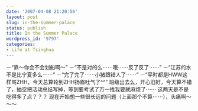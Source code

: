 ```yaml
---
date: '2007-04-08 21:20:56'
layout: post
slug: in-the-summer-palace
status: publish
title: In the Summer Palace
wordpress_id: '9797'
categories:
- Life at Tsinghua
---
```


－“靠～你会不会划船啊～” －“不是对的么⋯⋯哦⋯⋯反了反了⋯⋯” －“江苏的水不是比宁夏多么⋯⋯” －“完了完了⋯⋯小猪跟错人了⋯⋯” －“平时都是HWW这样骂ZHH，今天总算轮到ZHH扬眉吐气了^^” 班级出去么，开心旧好，今天算不错了，抽空把活动总结写掉，等到要考试了万一找我要就麻烦了⋯⋯ 这两天是不是吃得多了点？？？ 现在开始想一些很长远的问题（上面那个不算⋯⋯），头痛啊～～～
